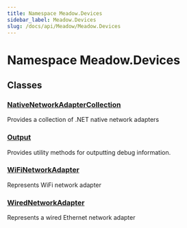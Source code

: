 ```yaml
---
title: Namespace Meadow.Devices
sidebar_label: Meadow.Devices
slug: /docs/api/Meadow/Meadow.Devices
---
```

# Namespace Meadow.Devices
## Classes
### [NativeNetworkAdapterCollection](../Meadow.Devices/NativeNetworkAdapterCollection)
Provides a collection of .NET native network adapters
### [Output](../Meadow.Devices/Output)
Provides utility methods for outputting debug information.
### [WiFiNetworkAdapter](../Meadow.Devices/WiFiNetworkAdapter)
Represents WiFi network adapter
### [WiredNetworkAdapter](../Meadow.Devices/WiredNetworkAdapter)
Represents a wired Ethernet network adapter
